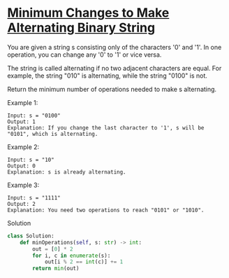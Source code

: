 # [Minimum Changes to Make Alternating Binary String](https://leetcode.com/problems/minimum-changes-to-make-alternating-binary-string/description/)

You are given a string s consisting only of the characters '0' and '1'. In one operation, you can change any '0' to '1' 
or vice versa.

The string is called alternating if no two adjacent characters are equal. For example, the string "010" is alternating, 
while the string "0100" is not.

Return the minimum number of operations needed to make s alternating.

Example 1:
```
Input: s = "0100"
Output: 1
Explanation: If you change the last character to '1', s will be "0101", which is alternating.
```
Example 2:
```
Input: s = "10"
Output: 0
Explanation: s is already alternating.
```
Example 3:
```
Input: s = "1111"
Output: 2
Explanation: You need two operations to reach "0101" or "1010".
```
Solution
```python
class Solution:
    def minOperations(self, s: str) -> int:
        out = [0] * 2
        for i, c in enumerate(s):
            out[i % 2 == int(c)] += 1
        return min(out)
```